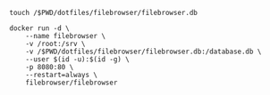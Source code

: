 `touch /$PWD/dotfiles/filebrowser/filebrowser.db`
```
docker run -d \
    --name filebrowser \
    -v /root:/srv \
    -v /$PWD/dotfiles/filebrowser/filebrowser.db:/database.db \
    --user $(id -u):$(id -g) \
    -p 8080:80 \
    --restart=always \
    filebrowser/filebrowser
```
